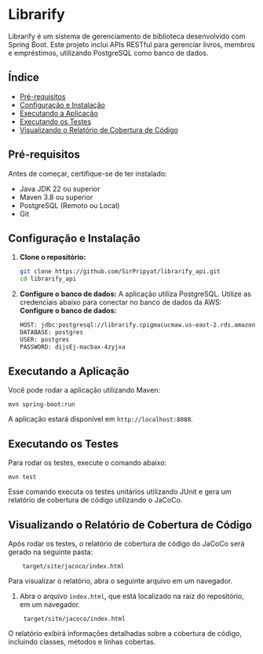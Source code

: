 # Librarify

Librarify é um sistema de gerenciamento de biblioteca desenvolvido com Spring Boot. Este projeto inclui APIs RESTful 
para gerenciar livros, membros e empréstimos, utilizando PostgreSQL como banco de dados.

## Índice

- [Pré-requisitos](#pré-requisitos)
- [Configuração e Instalação](#configuração-e-instalação)
- [Executando a Aplicação](#executando-a-aplicação)
- [Executando os Testes](#executando-os-testes)
- [Visualizando o Relatório de Cobertura de Código](#visualizando-o-relatório-de-cobertura-de-código)

## Pré-requisitos

Antes de começar, certifique-se de ter instalado:

- Java JDK 22 ou superior
- Maven 3.8 ou superior
- PostgreSQL (Remoto ou Local)
- Git

## Configuração e Instalação

1. **Clone o repositório:**

   ```bash
   git clone https://github.com/SirPripyat/librarify_api.git
   cd librarify_api
   
2. **Configure o banco de dados:**
A aplicação utiliza PostgreSQL. Utilize as credenciais abaixo para conectar no banco de dados da AWS:
**Configure o banco de dados:**

   ```bash
   HOST: jdbc:postgresql://librarify.cpigmacucmaw.us-east-2.rds.amazonaws.com:5432/postgres
   DATABASE: postgres
   USER: postgres
   PASSWORD: dijsEj-macbax-4zyjxa

## Executando a Aplicação
Você pode rodar a aplicação utilizando Maven:

    mvn spring-boot:run
A aplicação estará disponível em `http://localhost:8080`.

## Executando os Testes
Para rodar os testes, execute o comando abaixo:

    mvn test

Esse comando executa os testes unitários utilizando JUnit e gera um relatório de cobertura de código utilizando o JaCoCo.

## Visualizando o Relatório de Cobertura de Código
Após rodar os testes, o relatório de cobertura de código do JaCoCo será gerado na seguinte pasta:
    
        target/site/jacoco/index.html

Para visualizar o relatório, abra o seguinte arquivo em um navegador.

1. Abra o arquivo `index.html`, que está localizado na raíz do repositório, em um navegador.

        target/site/jacoco/index.html    

O relatório exibirá informações detalhadas sobre a cobertura de código, incluindo classes, métodos e linhas cobertas.

